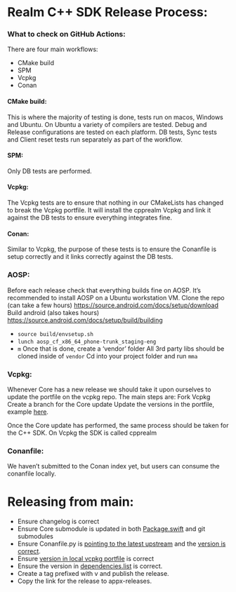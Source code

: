 # Realm C++ SDK Release Process:

### What to check on GitHub Actions:
There are four main workflows:
- CMake build
- SPM
- Vcpkg
- Conan

#### CMake build:
This is where the majority of testing is done, tests run on macos, Windows and Ubuntu. On Ubuntu a variety of compilers are tested. Debug and Release configurations are tested on each platform.
DB tests, Sync tests and Client reset tests run separately as part of the workflow.
#### SPM:
Only DB tests are performed.
#### Vcpkg:
The Vcpkg tests are to ensure that nothing in our CMakeLists has changed to break the Vcpkg portfile. It will install the cpprealm Vcpkg and link it against the DB tests to ensure everything integrates fine.
#### Conan:
Similar to Vcpkg, the purpose of these tests is to ensure the Conanfile is setup correctly and it links correctly against the DB tests.

### AOSP:
Before each release check that everything builds fine on AOSP. It’s recommended to install AOSP on a Ubuntu workstation VM.
Clone the repo (can take a few hours)
https://source.android.com/docs/setup/download
Build android (also takes hours)
https://source.android.com/docs/setup/build/building
- `source build/envsetup.sh`
- `lunch aosp_cf_x86_64_phone-trunk_staging-eng`
- `m`
Once that is done, create a ‘vendor’ folder
All 3rd party libs should be cloned inside of `vendor`
Cd into your project folder and run `mma`

### Vcpkg:
Whenever Core has a new release we should take it upon ourselves to update the portfile on the vcpkg repo. The main steps are:
Fork Vcpkg
Create a branch for the Core update
Update the versions in the portfile, example [here](https://github.com/microsoft/vcpkg/pull/39888).

Once the Core update has performed, the same process should be taken for the C++ SDK. On Vcpkg the SDK is called cpprealm

### Conanfile:
We haven’t submitted to the Conan index yet, but users can consume the conanfile locally.

# Releasing from main:
- Ensure changelog is correct
- Ensure Core submodule is updated in both [Package.swift](https://github.com/realm/realm-cpp/blob/5ec1bda338dfd0c91ce1eea2ccb2c0adf7d86690/Package.swift#L5) and git submodules
- Ensure Conanfile.py is [pointing to the latest upstream](https://github.com/realm/realm-cpp/blob/main/conanfile.py#L39) and the [version is correct](https://github.com/realm/realm-cpp/blob/main/conanfile.py#L8).
- Ensure [version in local vcpkg portfile](https://github.com/realm/realm-cpp/blob/5ec1bda338dfd0c91ce1eea2ccb2c0adf7d86690/ports/vcpkg.json#L3) is correct
- Ensure the version in [dependencies.list](https://github.com/realm/realm-cpp/blob/5ec1bda338dfd0c91ce1eea2ccb2c0adf7d86690/dependencies.list#L1) is correct.
- Create a tag prefixed with v and publish the release.
- Copy the link for the release to appx-releases.
